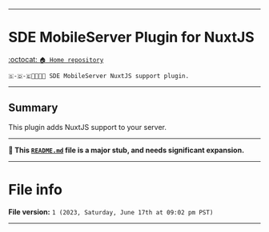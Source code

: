 
***

# SDE MobileServer Plugin for NuxtJS

[:octocat: `🏠️ Home repository`](https://github.com/seanpm2001/SDE_MobileServer/)

`🇸-🇩-🇪📱️🌐️💾️🔌️ SDE MobileServer NuxtJS support plugin.`

***

## Summary

This plugin adds NuxtJS support to your server.

***

**🌱️ This [`README.md`](/README.md) file is a major stub, and needs significant expansion.**

***

# File info

**File version:** `1 (2023, Saturday, June 17th at 09:02 pm PST)`

***
